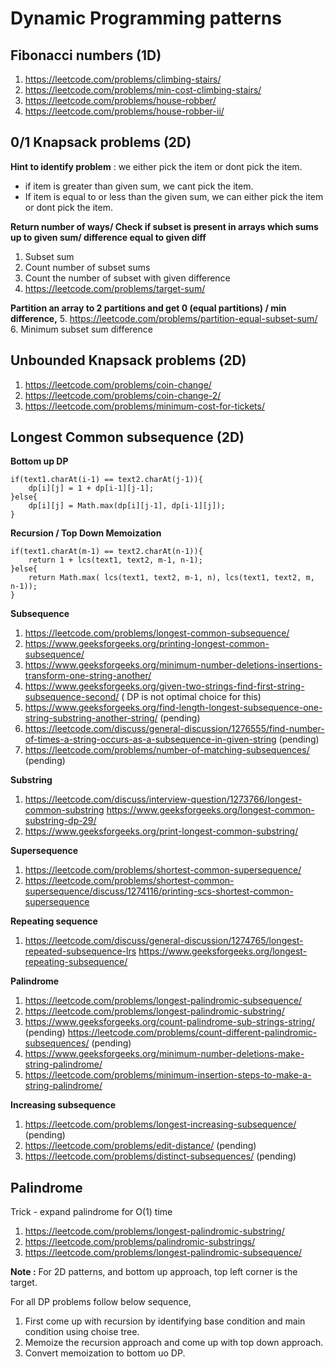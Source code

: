 Dynamic Programming patterns
============================

Fibonacci numbers (1D)
-----------------
1. https://leetcode.com/problems/climbing-stairs/
2. https://leetcode.com/problems/min-cost-climbing-stairs/
3. https://leetcode.com/problems/house-robber/
4. https://leetcode.com/problems/house-robber-ii/

0/1 Knapsack problems (2D)
---------------------

**Hint to identify problem** : we either pick the item or dont pick the item.
- if item is greater than given sum, we cant pick the item.
- If item is equal to or less than the given sum, we can either pick the item or dont pick the item.

**Return number of ways/ Check if subset is present in arrays which sums up to given sum/ difference equal to given diff**
1. Subset sum
2. Count number of subset sums 
3. Count the number of subset with given difference
4. https://leetcode.com/problems/target-sum/

**Partition an array to 2 partitions and get 0 (equal partitions) / min difference,** 
5. https://leetcode.com/problems/partition-equal-subset-sum/
6. Minimum subset sum difference


Unbounded Knapsack problems (2D)
---------------------------
1. https://leetcode.com/problems/coin-change/
2. https://leetcode.com/problems/coin-change-2/
3. https://leetcode.com/problems/minimum-cost-for-tickets/

Longest Common subsequence (2D)
--------------------------

**Bottom up DP**
```
if(text1.charAt(i-1) == text2.charAt(j-1)){
    dp[i][j] = 1 + dp[i-1][j-1];
}else{
    dp[i][j] = Math.max(dp[i][j-1], dp[i-1][j]);
}
```

**Recursion / Top Down Memoization**
```
if(text1.charAt(m-1) == text2.charAt(n-1)){
    return 1 + lcs(text1, text2, m-1, n-1);
}else{
    return Math.max( lcs(text1, text2, m-1, n), lcs(text1, text2, m, n-1));
}
```
**Subsequence**
1. https://leetcode.com/problems/longest-common-subsequence/
2. https://www.geeksforgeeks.org/printing-longest-common-subsequence/
3. https://www.geeksforgeeks.org/minimum-number-deletions-insertions-transform-one-string-another/
4. https://www.geeksforgeeks.org/given-two-strings-find-first-string-subsequence-second/ ( DP is not optimal choice for this)
5. https://www.geeksforgeeks.org/find-length-longest-subsequence-one-string-substring-another-string/ (pending)
6. https://leetcode.com/discuss/general-discussion/1276555/find-number-of-times-a-string-occurs-as-a-subsequence-in-given-string (pending)
7. https://leetcode.com/problems/number-of-matching-subsequences/ (pending)

**Substring**
1. https://leetcode.com/discuss/interview-question/1273766/longest-common-substring
https://www.geeksforgeeks.org/longest-common-substring-dp-29/
2. https://www.geeksforgeeks.org/print-longest-common-substring/

**Supersequence**
1. https://leetcode.com/problems/shortest-common-supersequence/
2. https://leetcode.com/problems/shortest-common-supersequence/discuss/1274116/printing-scs-shortest-common-supersequence

**Repeating sequence**
1. https://leetcode.com/discuss/general-discussion/1274765/longest-repeated-subsequence-lrs
   https://www.geeksforgeeks.org/longest-repeating-subsequence/

**Palindrome**
1. https://leetcode.com/problems/longest-palindromic-subsequence/
2. https://leetcode.com/problems/longest-palindromic-substring/
3. https://www.geeksforgeeks.org/count-palindrome-sub-strings-string/ (pending)
   https://leetcode.com/problems/count-different-palindromic-subsequences/ (pending)
4. https://www.geeksforgeeks.org/minimum-number-deletions-make-string-palindrome/
5. https://leetcode.com/problems/minimum-insertion-steps-to-make-a-string-palindrome/

**Increasing subsequence**
1. https://leetcode.com/problems/longest-increasing-subsequence/ (pending)
2. https://leetcode.com/problems/edit-distance/ (pending)
3. https://leetcode.com/problems/distinct-subsequences/ (pending)

Palindrome
----------
Trick - expand palindrome for O(1) time
1. https://leetcode.com/problems/longest-palindromic-substring/
2. https://leetcode.com/problems/palindromic-substrings/
3. https://leetcode.com/problems/longest-palindromic-subsequence/


**Note :** 
For 2D patterns, and bottom up approach, top left corner is the target.

For all DP problems follow below sequence,
1. First come up with recursion by identifying base condition and main condition using choise tree.
2. Memoize the recursion approach and come up with top down approach.
3. Convert memoization to bottom uo DP.